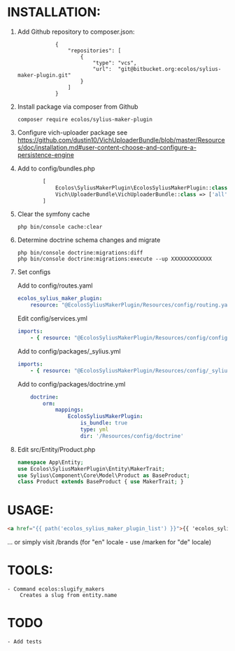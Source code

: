 # INSTALLATION:

1. Add Github repository to composer.json:
    ```Add repository from Github
                {
                    "repositories": [
                        {
                            "type": "vcs",
                            "url":  "git@bitbucket.org:ecolos/sylius-maker-plugin.git"
                        }
                    ]
                }
    ```

2. Install package via composer from Github 
    ```console
    composer require ecolos/sylius-maker-plugin
    ```

3. Configure vich-uploader package
       see https://github.com/dustin10/VichUploaderBundle/blob/master/Resources/doc/installation.md#user-content-choose-and-configure-a-persistence-engine

4. Add to config/bundles.php
    ```php
            [
                Ecolos\SyliusMakerPlugin\EcolosSyliusMakerPlugin::class => ['all' => true]
                Vich\UploaderBundle\VichUploaderBundle::class => ['all' => true]
            ]
    ```

5. Clear the symfony cache
    ```console
    php bin/console cache:clear
    ```

6.  Determine doctrine schema changes and migrate
    ```console
    php bin/console doctrine:migrations:diff
    php bin/console doctrine:migrations:execute --up XXXXXXXXXXXXX
    ```

7. Set configs

    Add to config/routes.yaml
    ```yaml
    ecolos_sylius_maker_plugin:
        resource: "@EcolosSyliusMakerPlugin/Resources/config/routing.yaml"
    ```

    Edit config/services.yml
    ```yaml
    imports:
        - { resource: "@EcolosSyliusMakerPlugin/Resources/config/config.yaml" }
    ```
    
    Add to config/packages/_sylius.yml
    ```yaml
    imports:
        - { resource: "@EcolosSyliusMakerPlugin/Resources/config/_sylius.yaml" }
    ```
    
    Add to config/packages/doctrine.yml
    ```yaml
        doctrine:
            orm:
                mappings:
                    EcolosSyliusMakerPlugin:
                        is_bundle: true
                        type: yml
                        dir: '/Resources/config/doctrine'
    ```

8. Edit src/Entity/Product.php
    ```php
    namespace App\Entity;
    use Ecolos\SyliusMakerPlugin\Entity\MakerTrait;
    use Sylius\Component\Core\Model\Product as BaseProduct;
    class Product extends BaseProduct { use MakerTrait; }
    ``` 

# USAGE:
```html
<a href="{{ path('ecolos_sylius_maker_plugin_list') }}">{{ 'ecolos_sylius_maker_plugin.makers'|trans }}</a>
``` 
... or simply visit /brands (for "en" locale - use /marken for "de" locale)

# TOOLS:
    - Command ecolos:slugify_makers
        Creates a slug from entity.name

# TODO
    - Add tests

